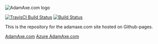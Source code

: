 ![AdamAxe.com logo](http://adamaxe.com/assets/logo-adamaxe-med.png)

[![TravisCI Build Status](https://travis-ci.org/adamaxe/adamaxe.github.io.svg?branch=master)](https://travis-ci.org/adamaxe/adamaxe.github.io) [![Build Status](https://dev.azure.com/adamaxe/adamaxe/_apis/build/status/adamaxe.adamaxe.github.io?branchName=master)](https://dev.azure.com/adamaxe/adamaxe/_build/latest?definitionId=3&branchName=master)

This is the repository for the adamaxe.com site hosted on Github-pages.

[AdamAxe.com](http://adamaxe.com)
[Azure AdamAxe.com](https://adamaxecomweb.z21.web.core.windows.net/)
